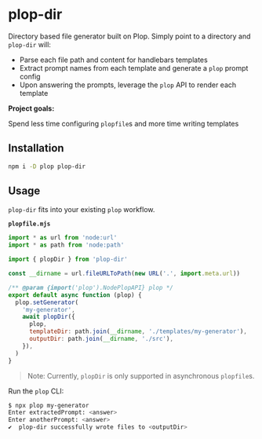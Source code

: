 # plop-dir

Directory based file generator built on Plop. Simply point to a directory and
`plop-dir` will:

- Parse each file path and content for handlebars templates
- Extract prompt names from each template and generate a `plop` prompt config
- Upon answering the prompts, leverage the `plop` API to render each template

**Project goals:**

Spend less time configuring `plopfile`s and more time writing templates

## Installation

```sh
npm i -D plop plop-dir
```

## Usage

`plop-dir` fits into your existing `plop` workflow.

**`plopfile.mjs`**

```mjs
import * as url from 'node:url'
import * as path from 'node:path'

import { plopDir } from 'plop-dir'

const __dirname = url.fileURLToPath(new URL('.', import.meta.url))

/** @param {import('plop').NodePlopAPI} plop */
export default async function (plop) {
  plop.setGenerator(
    'my-generator',
    await plopDir({
      plop,
      templateDir: path.join(__dirname, './templates/my-generator'),
      outputDir: path.join(__dirname, './src'),
    }),
  )
}
```

> Note: Currently, `plopDir` is only supported in asynchronous `plopfile`s.

Run the `plop` CLI:

```sh
$ npx plop my-generator
Enter extractedPrompt: <answer>
Enter anotherPrompt: <answer>
✔  plop-dir successfully wrote files to <outputDir>
```
